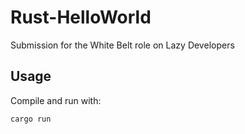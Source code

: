 # Rust-HelloWorld
Submission for the White Belt role on Lazy Developers

## Usage
Compile and run with:
```
cargo run
```
